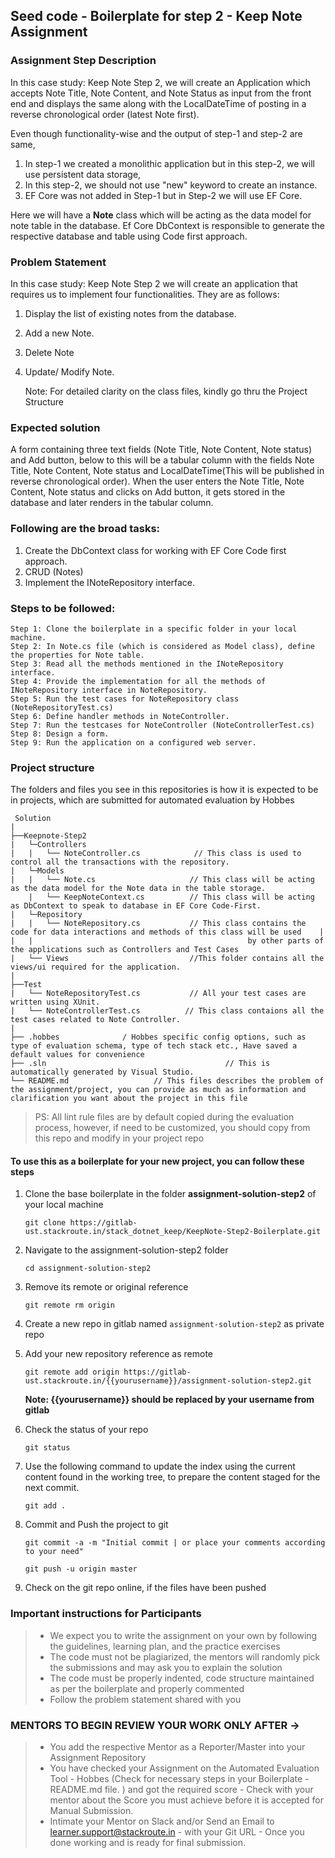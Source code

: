 ## Seed code - Boilerplate for step 2 - Keep Note Assignment
### Assignment Step Description
In this case study: Keep Note Step 2, we will create an Application which accepts Note Title, Note Content, and Note Status as input from the front end and displays the same along with the LocalDateTime of posting in a reverse chronological order (latest Note first). 

Even though functionality-wise and the output of step-1 and step-2 are same, 
 1. In step-1 we created a monolithic application but in this step-2, we will use persistent data storage,  
 2. In this step-2, we should not use "new"  keyword to create an instance.  
 3. EF Core was not added in Step-1 but in Step-2 we will use EF Core.

Here we will have a **Note** class which will be acting as the data model for note table in the database. 
Ef Core DbContext is responsible to generate the respective database and table using Code first approach. 

### Problem Statement
In this case study: Keep Note Step 2 we will create an application that requires us to implement four functionalities. They are as follows:
1. Display the list of existing notes from the database.
2. Add a new Note.
3. Delete Note
4. Update/ Modify Note.

    
    Note: For detailed clarity on the class files, kindly go thru the Project Structure

### Expected solution

A form containing three text fields (Note Title, Note Content, Note status) and Add button, below to this will be a tabular column with the fields Note Title,  Note Content, Note status and LocalDateTime(This will be published in reverse chronological order). 
When the user enters the Note Title, Note Content, Note status and clicks on Add button, it gets stored in the database and later renders in the tabular column.

### Following are the broad tasks:
1. Create the DbContext class for working with EF Core Code first approach. 
2. CRUD (Notes)
3. Implement the INoteRepository interface.

### Steps to be followed:

    Step 1: Clone the boilerplate in a specific folder in your local machine. 
    Step 2: In Note.cs file (which is considered as Model class), define the properties for Note table.
    Step 3: Read all the methods mentioned in the INoteRepository interface.
    Step 4: Provide the implementation for all the methods of INoteRepository interface in NoteRepository.
    Step 5: Run the test cases for NoteRepository class (NoteRepositoryTest.cs)
    Step 6: Define handler methods in NoteController.
    Step 7: Run the testcases for NoteController (NoteControllerTest.cs)
    Step 8: Design a form.
    Step 9: Run the application on a configured web server.

### Project structure

The folders and files you see in this repositories is how it is expected to be in projects, which are submitted for automated evaluation by Hobbes

     Solution
	|
	├──Keepnote-Step2
	|	└─Controllers
	|	|	└── NoteController.cs 		     // This class is used to control all the transactions with the repository.
	|	└─Models
	|	|	└── Note.cs                    	// This class will be acting as the data model for the Note data in the table storage. 
        |   └── KeepNoteContext.cs          // This class will be acting as DbContext to speak to database in EF Core Code-First. 
	|	└─Repository
	|	|	└── NoteRepository.cs          	// This class contains the code for data interactions and methods of this class will be used 	|   |   |                                                by other parts of the applications such as Controllers and Test Cases               
	|   └── Views							//This folder contains all the views/ui required for the application.
	|
	├──Test
	|	└── NoteRepositoryTest.cs       	// All your test cases are written using XUnit.
	|	└── NoteControllerTest.cs  		   // This class contaions all the test cases related to Note Controller.
	|
	├── .hobbes              / Hobbes specific config options, such as type of evaluation schema, type of tech stack etc., Have saved a default values for convenience
	├── .sln			                            // This is automatically generated by Visual Studio.
	└── README.md  		            // This files describes the problem of the assignment/project, you can provide as much as information and clarification you want about the project in this file
> PS: All lint rule files are by default copied during the evaluation process, however, if need to be customized, you should copy from this repo and modify in your project repo


#### To use this as a boilerplate for your new project, you can follow these steps

1. Clone the base boilerplate in the folder **assignment-solution-step2** of your local machine
    
    `git clone https://gitlab-ust.stackroute.in/stack_dotnet_keep/KeepNote-Step2-Boilerplate.git`
    
2. Navigate to the assignment-solution-step2 folder

    `cd assignment-solution-step2`

3. Remove its remote or original reference

     `git remote rm origin`

4. Create a new repo in gitlab named `assignment-solution-step2` as private repo

5. Add your new repository reference as remote

     `git remote add origin https://gitlab-ust.stackroute.in/{{yourusername}}/assignment-solution-step2.git`

     **Note: {{yourusername}} should be replaced by your username from gitlab**

5. Check the status of your repo 
     
     `git status`

6. Use the following command to update the index using the current content found in the working tree, to prepare the content staged for the next commit.

     `git add .`
 
7. Commit and Push the project to git

     `git commit -a -m "Initial commit | or place your comments according to your need"`

     `git push -u origin master`

8. Check on the git repo online, if the files have been pushed

### Important instructions for Participants
> - We expect you to write the assignment on your own by following the guidelines, learning plan, and the practice exercises
> - The code must not be plagiarized, the mentors will randomly pick the submissions and may ask you to explain the solution
> - The code must be properly indented, code structure maintained as per the boilerplate and properly commented
> - Follow the problem statement shared with you

### MENTORS TO BEGIN REVIEW YOUR WORK ONLY AFTER ->
> - You add the respective Mentor as a Reporter/Master into your Assignment Repository
> - You have checked your Assignment on the Automated Evaluation Tool - Hobbes (Check for necessary steps in your Boilerplate - README.md file. ) and got the required score - Check with your mentor about the Score you must achieve before it is accepted for Manual Submission.
> - Intimate your Mentor on Slack and/or Send an Email to learner.support@stackroute.in - with your Git URL - Once you done working and is ready for final submission.